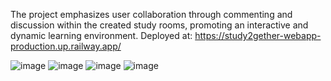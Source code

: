 The project emphasizes user collaboration through commenting and discussion within the created study rooms, promoting an interactive and dynamic learning environment. 
Deployed at:
https://study2gether-webapp-production.up.railway.app/

![image](https://github.com/Nidhi-Ranawat/study2gether/assets/84018561/6e1ad4e2-03f3-40fd-9385-55dd0310fff9)
![image](https://github.com/Nidhi-Ranawat/study2gether/assets/84018561/79ec0995-c8f5-4fcb-aa2a-5842274da524)
![image](https://github.com/Nidhi-Ranawat/study2gether/assets/84018561/7912280d-768c-40c7-a510-be63cf5fba47)
![image](https://github.com/Nidhi-Ranawat/study2gether/assets/84018561/1ac40351-f419-4912-81da-a9e93f237430)
